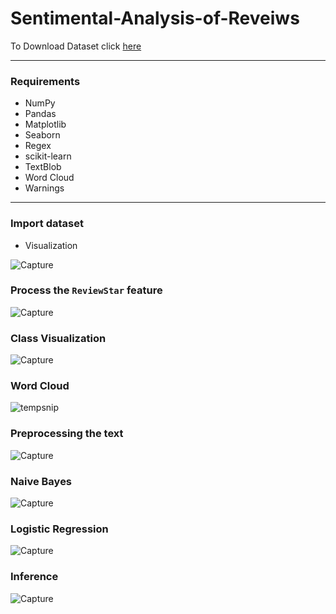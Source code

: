 # Sentimental-Analysis-of-Reveiws
To Download Dataset click [here](https://www.kaggle.com/shitalkat/amazonearphonesreviews)

---

### Requirements
- NumPy
- Pandas
- Matplotlib
- Seaborn
- Regex
- scikit-learn
- TextBlob
- Word Cloud
- Warnings
---

### Import dataset
  - Visualization
 
![Capture](https://user-images.githubusercontent.com/79501547/140922216-a1a97222-680f-4ce1-a216-583c5b5ad9cd.PNG)

### Process the `ReviewStar` feature
![Capture](https://user-images.githubusercontent.com/79501547/140922412-9ed4fcd8-98b2-408e-b0b8-c2b3f51c80ce.PNG)

### Class Visualization
![Capture](https://user-images.githubusercontent.com/79501547/140922556-35bc5068-5f1c-4319-be72-e67c66387094.PNG)

### Word Cloud
![tempsnip](https://user-images.githubusercontent.com/79501547/140922911-0a13985c-fad9-4212-8e20-e0e068b52baa.png)

### Preprocessing the text
![Capture](https://user-images.githubusercontent.com/79501547/140923059-35a3e261-ecff-468b-b71e-9be2b3d792c5.PNG)

### Naive Bayes
![Capture](https://user-images.githubusercontent.com/79501547/140923234-ddccd6c6-e025-4324-befb-ad25f12ccf2f.PNG)

### Logistic Regression
![Capture](https://user-images.githubusercontent.com/79501547/140923340-52b902e8-c61a-4742-ad40-e2e834d88602.PNG)

### Inference
![Capture](https://user-images.githubusercontent.com/79501547/140923448-bd6ce18f-2c06-4860-9af3-9bfeb2b12058.PNG)
